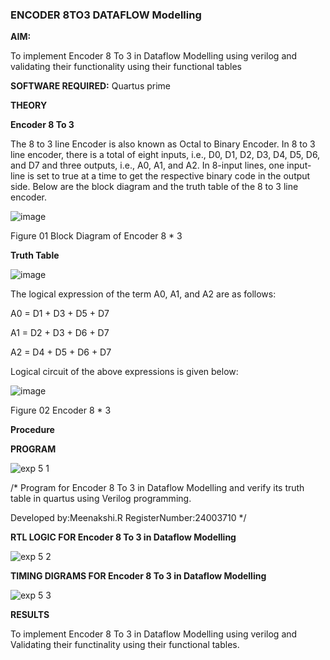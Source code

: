 ### ENCODER 8TO3 DATAFLOW Modelling

**AIM:**

To implement  Encoder 8 To 3 in Dataflow Modelling using verilog and validating their functionality using their functional tables

**SOFTWARE REQUIRED:** Quartus prime

**THEORY**

**Encoder 8 To 3**

The 8 to 3 line Encoder is also known as Octal to Binary Encoder. In 8 to 3 line encoder, there is a total of eight inputs, i.e., D0, D1, D2, D3, D4, D5, D6, and D7 and three outputs, i.e., A0, A1, and A2. In 8-input lines, one input-line is set to true at a time to get the respective binary code in the output side. Below are the block diagram and the truth table of the 8 to 3 line encoder.

![image](https://github.com/naavaneetha/ENCODER8TO3DATAFLOW/assets/154305477/0bc242c1-eb9e-4c47-afe5-30428470efc3)

Figure 01  Block Diagram of Encoder 8 * 3

**Truth Table**

![image](https://github.com/naavaneetha/ENCODER8TO3DATAFLOW/assets/154305477/35496b14-ae6e-4cd1-9abd-d6736b576575)

The logical expression of the term A0, A1, and A2 are as follows:

A0 = D1 + D3 + D5 + D7

A1 = D2 + D3 + D6 + D7

A2 = D4 + D5 + D6 + D7

Logical circuit of the above expressions is given below:

![image](https://github.com/naavaneetha/ENCODER8TO3DATAFLOW/assets/154305477/95acaee6-c873-4c75-89eb-ef09fb158053)

Figure 02  Encoder 8 * 3

**Procedure**


**PROGRAM**


![exp 5 1](https://github.com/user-attachments/assets/b79b82ee-d2e2-4cf1-aea2-9f7476ca3218)


/* Program for Encoder 8 To 3 in Dataflow Modelling and verify its truth table in quartus using Verilog programming. 

Developed by:Meenakshi.R RegisterNumber:24003710
*/

**RTL LOGIC FOR Encoder 8 To 3 in Dataflow Modelling**


![exp 5 2](https://github.com/user-attachments/assets/638c7f95-66c1-42ff-9e8b-3374780a715e)


**TIMING DIGRAMS FOR Encoder 8 To 3 in Dataflow Modelling**

![exp 5 3](https://github.com/user-attachments/assets/4f8f2dac-28c0-46d3-babc-2b4d5aa2fe12)

**RESULTS**

To implement Encoder 8 To 3 in Dataflow Modelling using verilog and Validating their functinality using their functional tables.





